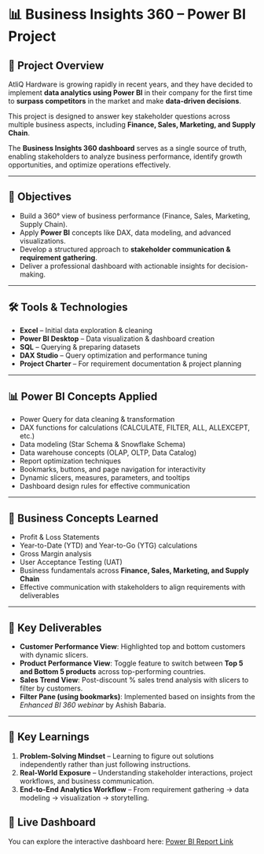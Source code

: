 # 📊 Business Insights 360 – Power BI Project  

## 📌 Project Overview  
AtliQ Hardware is growing rapidly in recent years, and they have decided to implement **data analytics using Power BI** in their company for the first time to **surpass competitors** in the market and make **data-driven decisions**.  

This project is designed to answer key stakeholder questions across multiple business aspects, including **Finance, Sales, Marketing, and Supply Chain**.  

The **Business Insights 360 dashboard** serves as a single source of truth, enabling stakeholders to analyze business performance, identify growth opportunities, and optimize operations effectively.  

---

## 🎯 Objectives  
- Build a 360° view of business performance (Finance, Sales, Marketing, Supply Chain).  
- Apply **Power BI** concepts like DAX, data modeling, and advanced visualizations.  
- Develop a structured approach to **stakeholder communication & requirement gathering**.  
- Deliver a professional dashboard with actionable insights for decision-making.  

---

## 🛠️ Tools & Technologies  
- **Excel** – Initial data exploration & cleaning  
- **Power BI Desktop** – Data visualization & dashboard creation  
- **SQL** – Querying & preparing datasets  
- **DAX Studio** – Query optimization and performance tuning  
- **Project Charter** – For requirement documentation & project planning  

---

## 📊 Power BI Concepts Applied  
- Power Query for data cleaning & transformation  
- DAX functions for calculations (CALCULATE, FILTER, ALL, ALLEXCEPT, etc.)  
- Data modeling (Star Schema & Snowflake Schema)  
- Data warehouse concepts (OLAP, OLTP, Data Catalog)  
- Report optimization techniques  
- Bookmarks, buttons, and page navigation for interactivity  
- Dynamic slicers, measures, parameters, and tooltips  
- Dashboard design rules for effective communication  

---

## 💼 Business Concepts Learned  
- Profit & Loss Statements  
- Year-to-Date (YTD) and Year-to-Go (YTG) calculations  
- Gross Margin analysis  
- User Acceptance Testing (UAT)  
- Business fundamentals across **Finance, Sales, Marketing, and Supply Chain**  
- Effective communication with stakeholders to align requirements with deliverables  

---

## 📌 Key Deliverables  
- **Customer Performance View**: Highlighted top and bottom customers with dynamic slicers.  
- **Product Performance View**: Toggle feature to switch between **Top 5 and Bottom 5 products** across top-performing countries.  
- **Sales Trend View**: Post-discount % sales trend analysis with slicers to filter by customers.  
- **Filter Pane (using bookmarks)**: Implemented based on insights from the *Enhanced BI 360 webinar* by Ashish Babaria.  

---

## 🌟 Key Learnings  
1. **Problem-Solving Mindset** – Learning to figure out solutions independently rather than just following instructions.  
2. **Real-World Exposure** – Understanding stakeholder interactions, project workflows, and business communication.  
3. **End-to-End Analytics Workflow** – From requirement gathering → data modeling → visualization → storytelling.  



## 🔗 Live Dashboard  
You can explore the interactive dashboard here: [Power BI Report Link](https://app.powerbi.com/view?r=eyJrIjoiMTBlOGI5NmYtYzU4Yy00Nzg5LWE5MGQtZTNhMmZhOGY4NmNhIiwidCI6ImM2ZTU0OWIzLTVmNDUtNDAzMi1hYWU5LWQ0MjQ0ZGM1YjJjNCJ9)

